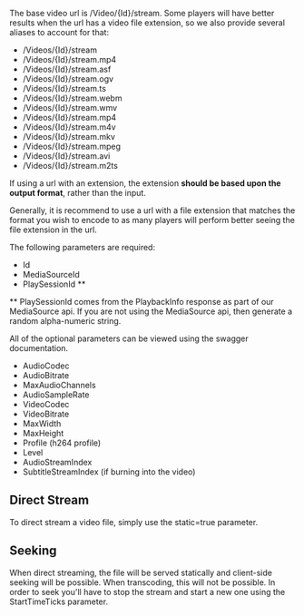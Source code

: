 The base video url is /Video/{Id}/stream. Some players will have better results when the url has a video file extension, so we also provide several aliases to account for that:

* /Videos/{Id}/stream
* /Videos/{Id}/stream.mp4
* /Videos/{Id}/stream.asf
* /Videos/{Id}/stream.ogv
* /Videos/{Id}/stream.ts
* /Videos/{Id}/stream.webm
* /Videos/{Id}/stream.wmv
* /Videos/{Id}/stream.mp4
* /Videos/{Id}/stream.m4v
* /Videos/{Id}/stream.mkv
* /Videos/{Id}/stream.mpeg
* /Videos/{Id}/stream.avi
* /Videos/{Id}/stream.m2ts

If using a url with an extension, the extension **should be based upon the output format**, rather than the input.

Generally, it is recommend to use a url with a file extension that matches the format you wish to encode to as many players will perform better seeing the file extension in the url.

The following parameters are required:

* Id
* MediaSourceId
* PlaySessionId **

** PlaySessionId comes from the PlaybackInfo response as part of our MediaSource api. If you are not using the MediaSource api, then generate a random alpha-numeric string.

All of the optional parameters can be viewed using the swagger documentation. 

* AudioCodec
* AudioBitrate
* MaxAudioChannels
* AudioSampleRate
* VideoCodec
* VideoBitrate
* MaxWidth
* MaxHeight
* Profile (h264 profile)
* Level
* AudioStreamIndex
* SubtitleStreamIndex (if burning into the video)

## Direct Stream
To direct stream a video file, simply use the static=true parameter.

## Seeking
When direct streaming, the file will be served statically and client-side seeking will be possible. When transcoding, this will not be possible. In order to seek you'll have to stop the stream and start a new one using the StartTimeTicks parameter. 